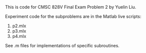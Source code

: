 This is code for CMSC 828V Final Exam Problem 2 by Yuelin Liu.

Experiment code for the subproblems are in the Matlab live scripts:

1. p2.mlx
2. p3.mlx
3. p4.mlx

See .m files for implementations of specific subroutines.